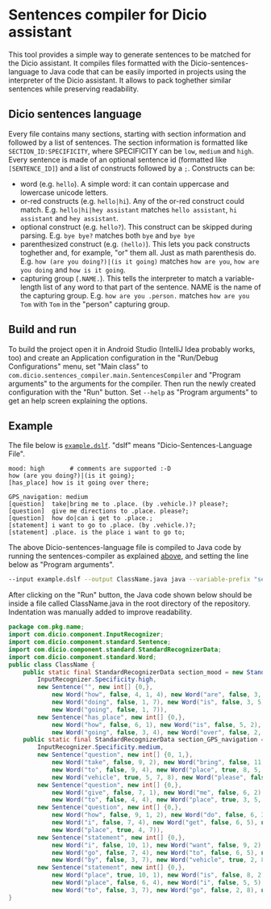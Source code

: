 # Sentences compiler for Dicio assistant
This tool provides a simple way to generate sentences to be matched for the Dicio assistant. It compiles files formatted with the Dicio-sentences-language to Java code that can be easily imported in projects using the interpreter of the Dicio assistant. It allows to pack toghether similar sentences while preserving readability.

## Dicio sentences language
Every file contains many sections, starting with section information and followed by a list of sentences. The section information is formatted like `SECTION_ID:SPECIFICITY`, where SPECIFICITY can be `low`, `medium` and `high`. Every sentence is made of an optional sentence id (formatted like `[SENTENCE_ID]`) and a list of constructs followed by a `;`. Constructs can be:
- word (e.g. `hello`). A simple word: it can contain uppercase and lowercase unicode letters.
- or-red constructs (e.g. `hello|hi`). Any of the or-red construct could match. E.g. `hello|hi|hey assistant` matches `hello assistant`, `hi assistant` and `hey assistant`.
- optional construct (e.g. `hello?`). This construct can be skipped during parsing. E.g. `bye bye?` matches both `bye` and `bye bye`
- parenthesized construct (e.g. `(hello)`). This lets you pack constructs toghether and, for example, "or" them all. Just as math parenthesis do. E.g. `how (are you doing?)|(is it going)` matches `how are you`, `how are you doing` and `how is it going`.
- capturing group (`.NAME.`). This tells the interpreter to match a variable-length list of any word to that part of the sentence. NAME is the name of the capturing group. E.g. `how are you .person.` matches `how are you Tom` with `Tom` in the "person" capturing group.

## Build and run
To build the project open it in Android Studio (IntelliJ Idea probably works, too) and create an Application configuration in the "Run/Debug Configurations" menu, set "Main class" to `com.dicio.sentences_compiler.main.SentencesCompiler` and "Program arguments" to the arguments for the compiler. Then run the newly created configuration with the "Run" button. Set `--help` as "Program arguments" to get an help screen explaining the options.


## Example
The file below is [`example.dslf`](example.dslf). "dslf" means "Dicio-Sentences-Language File".
```
mood: high       # comments are supported :-D
how (are you doing?)|(is it going);
[has_place] how is it going over there;

GPS_navigation: medium
[question]  take|bring me to .place. (by .vehicle.)? please?;
[question]  give me directions to .place. please?;
[question]  how do|can i get to .place.;
[statement] i want to go to .place. (by .vehicle.)?;
[statement] .place. is the place i want to go to;
```
The above Dicio-sentences-language file is compiled to Java code by running the sentences-compiler as explained [above](#build-and-run), and setting the line below as "Program arguments".
```sh
--input example.dslf --output ClassName.java java --variable-prefix "section_" --package "com.pkg.name" --class "ClassName" 
```
After clicking on the "Run" button, the Java code shown below should be inside a file called ClassName.java in the root directory of the repository. Indentation was manually added to improve readability.
```java
package com.pkg.name;
import com.dicio.component.InputRecognizer;
import com.dicio.component.standard.Sentence;
import com.dicio.component.standard.StandardRecognizerData;
import com.dicio.component.standard.Word;
public class ClassName {
    public static final StandardRecognizerData section_mood = new StandardRecognizerData(
        InputRecognizer.Specificity.high,
        new Sentence("", new int[] {0,},
            new Word("how", false, 4, 1, 4), new Word("are", false, 3, 2), new Word("you", false, 2, 3, 7),
            new Word("doing", false, 1, 7), new Word("is", false, 3, 5), new Word("it", false, 2, 6),
            new Word("going", false, 1, 7)),
        new Sentence("has_place", new int[] {0,},
            new Word("how", false, 6, 1), new Word("is", false, 5, 2), new Word("it", false, 4, 3),
            new Word("going", false, 3, 4), new Word("over", false, 2, 5), new Word("there", false, 1, 6)));
    public static final StandardRecognizerData section_GPS_navigation = new StandardRecognizerData(
        InputRecognizer.Specificity.medium,
        new Sentence("question", new int[] {0, 1,},
            new Word("take", false, 9, 2), new Word("bring", false, 11, 2), new Word("me", false, 10, 3),
            new Word("to", false, 9, 4), new Word("place", true, 8, 5, 7, 8), new Word("by", false, 6, 6),
            new Word("vehicle", true, 5, 7, 8), new Word("please", false, 4, 8)),
        new Sentence("question", new int[] {0,},
            new Word("give", false, 7, 1), new Word("me", false, 6, 2), new Word("directions", false, 5, 3),
            new Word("to", false, 4, 4), new Word("place", true, 3, 5, 6), new Word("please", false, 1, 6)),
        new Sentence("question", new int[] {0,},
            new Word("how", false, 9, 1, 2), new Word("do", false, 6, 3), new Word("can", false, 8, 3),
            new Word("i", false, 7, 4), new Word("get", false, 6, 5), new Word("to", false, 5, 6),
            new Word("place", true, 4, 7)),
        new Sentence("statement", new int[] {0,},
            new Word("i", false, 10, 1), new Word("want", false, 9, 2), new Word("to", false, 8, 3),
            new Word("go", false, 7, 4), new Word("to", false, 6, 5), new Word("place", true, 5, 6, 8),
            new Word("by", false, 3, 7), new Word("vehicle", true, 2, 8)),
        new Sentence("statement", new int[] {0,},
            new Word("place", true, 10, 1), new Word("is", false, 8, 2), new Word("the", false, 7, 3),
            new Word("place", false, 6, 4), new Word("i", false, 5, 5), new Word("want", false, 4, 6),
            new Word("to", false, 3, 7), new Word("go", false, 2, 8), new Word("to", false, 1, 9)));
}
```
